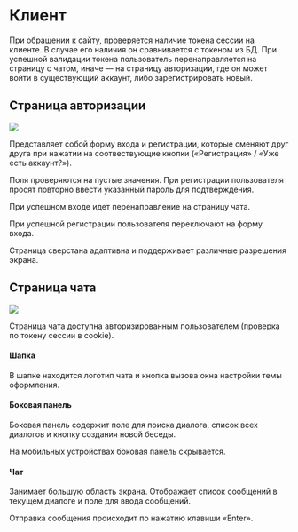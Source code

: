 # Клиент

При обращении к сайту, проверяется наличие токена сессии на клиенте. В случае его наличия он сравнивается с токеном из БД. При успешной валидации токена пользователь перенаправляется на страницу с чатом, иначе — на страницу авторизации, где он может войти в существующий аккаунт, либо зарегистрировать новый.

## Страница авторизации

![](https://image.ibb.co/bFN8Xz/auth_m.jpg)


Представляет собой форму входа и регистрации, которые сменяют друг друга при нажатии на соотвествующие кнопки («Регистрация» / «Уже есть аккаунт?»).

Поля проверяются на пустые значения. При регистрации пользователя просят повторно ввести указанный пароль для подтверждения.

При успешном входе идет перенаправление на страницу чата.

При успешной регистрации пользователя переключают на форму входа.

Страница сверстана адаптивна и поддерживает различные разрешения экрана.

## Страница чата

![](https://image.ibb.co/dwSWkK/chat_m.jpg)

Страница чата доступна авторизированным пользователем (проверка по токену сессии в cookie).

#### Шапка
В шапке находится логотип чата и кнопка вызова окна настройки темы оформления.

#### Боковая панель
Боковая панель содержит поле для поиска диалога, список всех диалогов и кнопку создания новой беседы.

На мобильных устройствах боковая панель скрывается.

#### Чат
Занимает большую область экрана.
Отображает список сообщений в текущем диалоге и поле для ввода сообщений.

Отправка сообщения происходит по нажатию клавиши «Enter».


